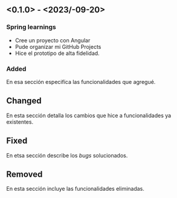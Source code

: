 ## <0.1.0> - <2023/-09-20>

### Spring learnings

- Cree un proyecto con Angular
- Pude organizar mi GitHub Projects
- Hice el prototipo de alta fidelidad.

### Added

En esa sección especifíca las funcionalidades que agregué.

## Changed

En esta sección detalla los cambios que hice a funcionalidades ya existentes.

## Fixed

En etsa sección describe los _bugs_ solucionados.

## Removed

En esta sección incluye las funcionalidades eliminadas.
